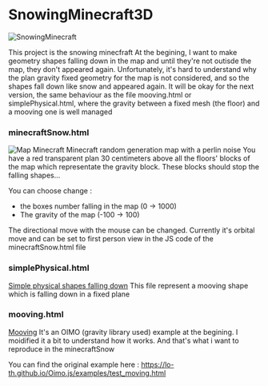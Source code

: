 # SnowingMinecraft3D

![SnowingMinecraft](https://i.imgur.com/bEap3dt.png)

This project is the snowing minecfraft
At the begining, I want to make geometry shapes falling down in the map and until they're not outisde the map, they don't appeared again.
Unfortunately, it's hard to understand why the plan gravity fixed geometry for the map is not considered, and so the shapes fall down like snow and appeared again.
It will be okay for the next version, the same behaviour as the file mooving.html or simplePhysical.html, where the gravity between a fixed mesh (the floor) and a mooving one is well managed

### minecraftSnow.html
![Map Minecraft](https://i.imgur.com/y0WOjZC.png)
Minecraft random generation map with a perlin noise
You have a red transparent plan 30 centimeters above all the floors' blocks of the map which representate the gravity block. These blocks should stop the falling shapes...

You can choose change :
*  the boxes number falling in the map (0 -> 1000)
* The gravity of the map (-100 -> 100)

The directional move with the mouse can be changed. Currently it's orbital move and can be set to first person view in the JS code of the minecraftSnow.html file


### simplePhysical.html
[Simple physical shapes falling down](https://i.imgur.com/croQzq9.png)
This file represent a mooving shape which is falling down in a fixed plane


### mooving.html
[Mooving](https://i.imgur.com/BbTB4Wp.png)
It's an OIMO (gravity library used) example at the begining. I moidified it a bit to understand how it works.
And that's what i want to reproduce in the minecraftSnow

You can find the original example here : https://lo-th.github.io/Oimo.js/examples/test_moving.html




